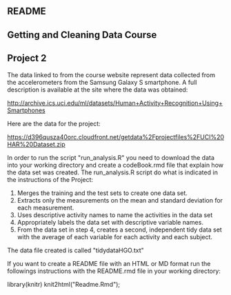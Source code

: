 ## README 
## Getting and Cleaning Data Course 
## Project 2

The data linked to from the course website represent data collected from the accelerometers from the Samsung Galaxy S smartphone. A full description is available at the site where the data was obtained: 

http://archive.ics.uci.edu/ml/datasets/Human+Activity+Recognition+Using+Smartphones 

Here are the data for the project: 

https://d396qusza40orc.cloudfront.net/getdata%2Fprojectfiles%2FUCI%20HAR%20Dataset.zip 

In order to run the script  "run_analysis.R" you need to download the data into your working directory and create a codeBook.rmd file that explain how the data set was created. The run_analysis.R script do what is indicated in the instructions of the Project: 

1.	Merges the training and the test sets to create one data set.
2.	Extracts only the measurements on the mean and standard deviation for each measurement. 
3.	Uses descriptive activity names to name the activities in the data set
4.	Appropriately labels the data set with descriptive variable names. 
5.	From the data set in step 4, creates a second, independent tidy data set with the average of each variable for each activity and each subject.

The data file created is called "tidydataHGO.txt" 

If you want to create a README file with an HTML or MD format run the followings instructions with the README.rmd file in your working directory:

library(knitr)
knit2html("Readme.Rmd");
